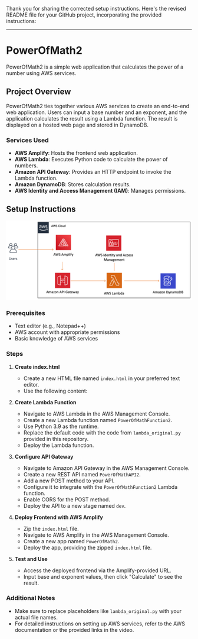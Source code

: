 Thank you for sharing the corrected setup instructions. Here's the revised README file for your GitHub project, incorporating the provided instructions:

---

# PowerOfMath2

PowerOfMath2 is a simple web application that calculates the power of a number using AWS services.

## Project Overview

PowerOfMath2 ties together various AWS services to create an end-to-end web application. Users can input a base number and an exponent, and the application calculates the result using a Lambda function. The result is displayed on a hosted web page and stored in DynamoDB.

### Services Used

- **AWS Amplify**: Hosts the frontend web application.
- **AWS Lambda**: Executes Python code to calculate the power of numbers.
- **Amazon API Gateway**: Provides an HTTP endpoint to invoke the Lambda function.
- **Amazon DynamoDB**: Stores calculation results.
- **AWS Identity and Access Management (IAM)**: Manages permissions.

## Setup Instructions
![The Application Architecture](AWSArchpng.png)

### Prerequisites

- Text editor (e.g., Notepad++)
- AWS account with appropriate permissions
- Basic knowledge of AWS services

### Steps

1. **Create index.html**
   - Create a new HTML file named `index.html` in your preferred text editor.
   - Use the following content:

2. **Create Lambda Function**
   - Navigate to AWS Lambda in the AWS Management Console.
   - Create a new Lambda function named `PowerOfMathFunction2`.
   - Use Python 3.9 as the runtime.
   - Replace the default code with the code from `lambda_original.py` provided in this repository.
   - Deploy the Lambda function.

3. **Configure API Gateway**
   - Navigate to Amazon API Gateway in the AWS Management Console.
   - Create a new REST API named `PowerOfMathAPI2`.
   - Add a new POST method to your API.
   - Configure it to integrate with the `PowerOfMathFunction2` Lambda function.
   - Enable CORS for the POST method.
   - Deploy the API to a new stage named `dev`.

4. **Deploy Frontend with AWS Amplify**
   - Zip the `index.html` file.
   - Navigate to AWS Amplify in the AWS Management Console.
   - Create a new app named `PowerOfMath2`.
   - Deploy the app, providing the zipped `index.html` file.

5. **Test and Use**
   - Access the deployed frontend via the Amplify-provided URL.
   - Input base and exponent values, then click "Calculate" to see the result.

### Additional Notes

- Make sure to replace placeholders like `lambda_original.py` with your actual file names.
- For detailed instructions on setting up AWS services, refer to the AWS documentation or the provided links in the video.
